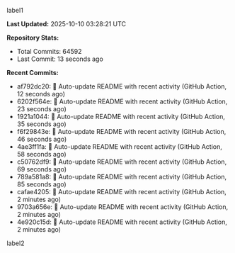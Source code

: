 
label1 
<!-- ACTIVITY_START -->
**Last Updated:** 2025-10-10 03:28:21 UTC

**Repository Stats:**
- Total Commits: 64592
- Last Commit: 13 seconds ago

**Recent Commits:**
- af792dc20: 🤖 Auto-update README with recent activity (GitHub Action, 12 seconds ago)
- 6202f564e: 🤖 Auto-update README with recent activity (GitHub Action, 23 seconds ago)
- 1921a1044: 🤖 Auto-update README with recent activity (GitHub Action, 35 seconds ago)
- f6f29843e: 🤖 Auto-update README with recent activity (GitHub Action, 46 seconds ago)
- 4ae3ff1fa: 🤖 Auto-update README with recent activity (GitHub Action, 58 seconds ago)
- c50762df9: 🤖 Auto-update README with recent activity (GitHub Action, 69 seconds ago)
- 789a581a8: 🤖 Auto-update README with recent activity (GitHub Action, 85 seconds ago)
- cafae4205: 🤖 Auto-update README with recent activity (GitHub Action, 2 minutes ago)
- 9703a656e: 🤖 Auto-update README with recent activity (GitHub Action, 2 minutes ago)
- 4e920c15d: 🤖 Auto-update README with recent activity (GitHub Action, 2 minutes ago)
<!-- ACTIVITY_END -->

label2
